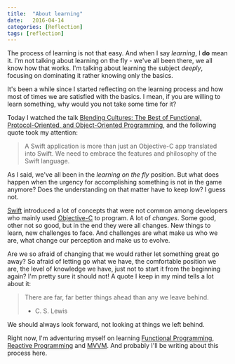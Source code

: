 ```yaml
---
title:  "About learning"
date:   2016-04-14
categories: [Reflection]
tags: [reflection]
---
```


The process of learning is not that easy. And when I say *learning*, I **do** mean it. I'm not talking about learning on the fly - we've all been there, we all know how that works. I'm talking about learning the subject *deeply*, focusing on dominating it rather knowing only the basics.

It's been a while since I started reflecting on the learning process and how most of times we are satisfied with the basics. I mean, if you are willing to learn something, why would you not take some time for it?

Today I watched the talk [Blending Cultures: The Best of Functional, Protocol-Oriented, and Object-Oriented Programming][blending_culture_link], and the following quote took my attention:

> A Swift application is more than just an Objective-C app translated into Swift. We need to embrace the features and philosophy of the Swift language.

As I said, we've all been in the *learning on the fly* position. But what does happen when the urgency for accomplishing something is not in the game anymore? Does the understanding on that matter have to keep low? I guess not.

[Swift][swift_org_link] introduced a lot of concepts that were not common among developers who mainly used [Objective-C][objc_link] to program. A lot of *changes*. Some good, other not so good, but in the end they were all changes. New things to learn, new challenges to face. And challenges are what make us who we are, what change our perception and make us to evolve.

Are we so afraid of changing that we would rather let something great go away? So afraid of letting go what we have, the comfortable position we are, the level of knowledge we have, just not to start it from the beginning again? I'm pretty sure it should not! A quote I keep in my mind tells a lot about it:

> There are far, far better things ahead than any we leave behind. <br />
> - C. S. Lewis

We should always look forward, not looking at things we left behind.

Right now, I'm adventuring myself on learning [Functional Programming][functional_programming_link], [Reactive Programming][reactive_programming_link] and [MVVM][mvvm_link]. And probably I'll be writing about this process here.

[blending_culture_link]:         https://realm.io/news/tryswift-daniel-steinberg-blending-cultures/
[swift_org_link]:                https://swift.org
[functional_programming_link]:   https://en.wikipedia.org/wiki/Functional_programming
[reactive_programming_link]:     https://en.wikipedia.org/wiki/Reactive_programming
[mvvm_link]:                     https://en.wikipedia.org/wiki/Model–view–viewmodel
[objc_link]:                     https://en.wikipedia.org/wiki/Objective-C
